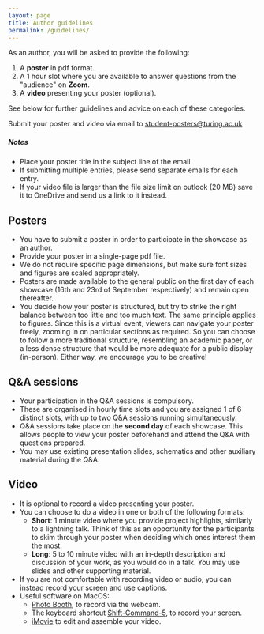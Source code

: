 ```yaml
---
layout: page
title: Author guidelines
permalink: /guidelines/
---
```


As an author, you will be asked to provide the following:

1. A **poster** in pdf format.
3. A 1 hour slot where you are available to answer questions from the
"audience" on **Zoom**.
2. A **video** presenting your poster (optional).

See below for further guidelines and advice on each of these categories.

<div class="jumbotron">
  <p class="lead">Submit your poster and video via email to
		<a href="mailto:student-posters@turing.ac.uk">student-posters@turing.ac.uk</a>
  </p>
</div>

<h5 class="mb-1">Notes</h5>
<p class="mb-1">
	<ul>
		<li>Place your poster title in the subject line of the email.</li>
		<li>If submitting multiple entries, please send separate emails for
		each entry.</li>
		<li>If your video file is larger than the file size limit on outlook
		(20 MB)	save it to OneDrive and send us a link to it instead.</li>
	</ul>  
</p>

## Posters

- You have to submit a poster in order to participate in the showcase as an
author.
- Provide your poster in a single-page pdf file.
- We do not require specific page dimensions, but make sure font sizes and figures are scaled appropriately.
- Posters are made available to the general public on the first day of each showcase (16th and 23rd of September respectively) and remain open thereafter.
- You decide how your poster is structured, but try to strike the right balance
between too little and too much text. The same principle applies to figures.
Since this is a virtual event, viewers can navigate your poster freely, zooming
in on particular sections as required. So you can choose to follow a more
traditional structure, resembling an academic paper, or a less dense structure
that would be more adequate for a public display (in-person). Either way, we
encourage you to be creative!


## Q&A sessions

- Your participation in the Q&A sessions is compulsory.
- These are organised in hourly time slots and you are assigned 1 of 6 distinct
slots, with up to two Q&A sessions running simultaneously.
- Q&A sessions take place on the **second day** of each showcase. This allows
people to view your poster beforehand and attend the Q&A with questions
prepared.
- You may use existing presentation slides, schematics and other auxiliary
material during the Q&A.

## Video

- It is optional to record a video presenting your poster.
- You can choose to do a video in one or both of the following formats:
	- **Short**: 1 minute video where you provide project highlights, similarly
	to a lightning talk. Think of this as an opportunity for the participants to
	skim through your poster when deciding which ones interest them the most.
	- **Long**: 5 to 10 minute video with an in-depth description and discussion
	of your work, as you would do in a talk. You may use slides and other
	supporting material.
- If you are not comfortable with recording video or audio, you can instead record your screen and use captions.
- Useful software on MacOS:
	- [Photo Booth](https://support.apple.com/en-gb/guide/photo-booth/pbhlp3714a9d/mac), to record via the webcam.
	- The keyboard shortcut [Shift-Command-5](https://support.apple.com/en-us/HT208721), to record your screen.
	- [iMovie](https://www.apple.com/imovie/) to edit and assemble your video.
